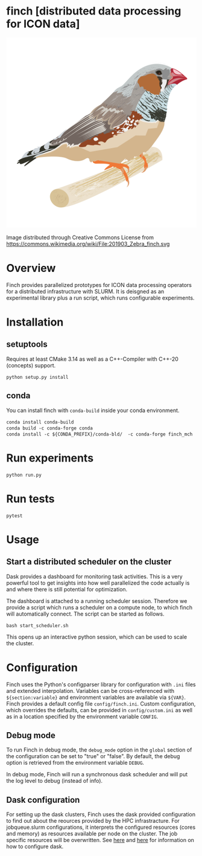 # finch [distributed data processing for ICON data]

![alt text](https://github.com/MeteoSwiss-APN/finch/blob/main/images/201903_Zebra_finch_lo.png?raw=true)

Image distributed through Creative Commons License from https://commons.wikimedia.org/wiki/File:201903_Zebra_finch.svg

# Overview

Finch provides parallelized prototypes for ICON data processing operators for a distributed infrastructure with SLURM.
It is deisgned as an experimental library plus a run script, which runs configurable experiments.

# Installation

## setuptools

Requires at least CMake 3.14 as well as a C++-Compiler with C++-20 (concepts) support.

```
python setup.py install
```

## conda

You can install finch with `conda-build` inside your conda environment.

```
conda install conda-build
conda build -c conda-forge conda
conda install -c ${CONDA_PREFIX}/conda-bld/  -c conda-forge finch_mch
```

# Run experiments
```
python run.py
```

# Run tests
```
pytest
```

# Usage

## Start a distributed scheduler on the cluster

Dask provides a dashboard for monitoring task activities.
This is a very powerful tool to get insights into how well parallelized the code actually is and where there is still potential for optimization.

The dashboard is attached to a running scheduler session.
Therefore we provide a script which runs a scheduler on a compute node, to which finch will automatically connect.
The script can be started as follows.
```
bash start_scheduler.sh
```
This opens up an interactive python session, which can be used to scale the cluster.

# Configuration

Finch uses the Python's configparser library for configuration with `.ini` files and extended interpolation.
Variables can be cross-referenced with `${section:variable}` and environment variables are available via `${VAR}`.
Finch provides a default config file `config/finch.ini`.
Custom configuration, which overrides the defaults, can be provided in `config/custom.ini` as well as in a location specified by the  environment variable `CONFIG`.

## Debug mode

To run Finch in debug mode, the `debug_mode` option in the `global` section of the configuration can be set to "true" or "false".
By default, the debug option is retrieved from the environment variable `DEBUG`.

In debug mode, Finch will run a synchronous dask scheduler and will put the log level to debug (instead of info).

## Dask configuration

For setting up the dask clusters, Finch uses the dask provided configuration to find out about the reources provided by the HPC infrastracture.
For jobqueue.slurm configurations, it interprets the configured resources (cores and memory) as resources available per node on the cluster.
The job specific resources will be overwritten.
See [here](https://docs.dask.org/en/stable/configuration.html) and [here](https://jobqueue.dask.org/en/latest/configuration-setup.html) for information on how to configure dask.
